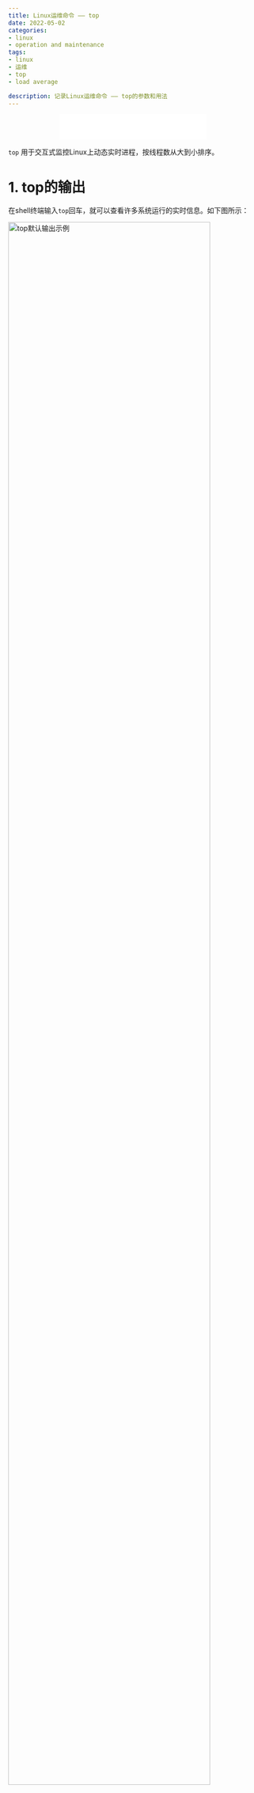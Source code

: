 ```yaml
---
title: Linux运维命令 —— top
date: 2022-05-02
categories:
- linux
- operation and maintenance
tags:
- linux
- 运维
- top
- load average

description: 记录Linux运维命令 —— top的参数和用法
---
```


<div align="middle"><iframe frameborder="no" border="0" marginwidth="0" marginheight="0" width=298 height=52 src="//music.163.com/outchain/player?type=2&id=283093&auto=1&height=32"></iframe></div>

`top` 用于交互式监控Linux上动态实时进程，按线程数从大到小排序。

# 1. top的输出
在shell终端输入`top`回车，就可以查看许多系统运行的实时信息。如下图所示：

<img src="https://github.com/yanzhongsino/yanzhongsino.github.io/blob/hexo/source/images/linux_command.top.default.jpg?raw=true" width=90% title="top默认输出示例" align=center/>

**<p align="center">Figure 1. top默认输出示例</p>**

top的默认输出包含两个区域：水平信息的汇总区（红框部分）和垂直信息的任务区（蓝框部分）。汇总区显示有关进程和资源使用情况的统计信息，而任务区显示当前正在运行的所有进程的列表。

下面一一说明各个参数的含义：

## 1.1. 汇总区
汇总区共有5行。

1. 第一行：任务队列信息。同`uptime`命令输出一致。

|显示|含义|
|---|---|
|top - 15:30:36|系统当前时间(system time)|
|up 29 days, 54 min|系统运行时长(uptime)|
|7 users|当前登录的用户/会话数量(user sessions)|
|load average: 4.92, 4.90, 4.96|系统平均负载，即任务队列的平均长度。三个数值分别为1min，5min，15min前到现在的平均值|

2. 第二行：任务进程信息 Tasks

|显示|含义|
|---|---|
|498 total|进程总数|
|3 running|正在运行的进程数|
|316 sleeping|睡眠状态的进程数|
|0 stopped|停止状态的进程数|
|0 zombie|僵尸状态的进程数|

3. 第三行：CPU信息 %Cpu(s)。如果有多个CPU，可能会有多行，每行单独显示一个CPU。

|显示|含义|
|---|---|
|6.1 us|用户空间占用CPU百分比|
|0.2 sy|内核空间占用CPU百分比|
|0.0 ni|用户进程空间内改变过优先级的进程占用CPU百分比|
|93.7 id|空闲CPU百分比|
|0.0 wa|等待输入输出的CPU时间百分比|
|0.0 hi|硬件CPU中断占用百分比|
|0.0 si|软中断占用百分比|
|0.0 st|虚拟机占用百分比|

4. 第四行：内存信息 KiB Mem

|显示|含义|
|---|---|
|33012627+total|物理内存总量|
|93989232 free|空闲内存总量|
|27405860 used|使用的物理内存总量|
|20873120+buff/cache|用作内核缓存的内存量|

5. 第五行：交换区信息 KiB Swap

|显示|含义|
|---|---|
|63998972 total|交换区总量|
|63280912 free|空闲交换区总量|
|718060 used|使用的交换区总量|
|30034761+avail Mem|缓冲的交换区总量。内存中的内容被换出到交换区，而后又被换入到内存，但使用过的交换区尚未被覆盖，该数值即为这些内容已存在于内存中的交换区的大小,相应的内存再次被换出时可不必再对交换区写入|

## 1.2. 任务区
任务区每行代表一个进程的信息。

这里把每一列的含义列在这里：

|序号|列名|含义|
|---|---|---|
|1|PID|进程id，即标识进程的唯一的身份证号|
|2|PPID|父进程id|
|3|RUSER|真实用户名Real user name|
|4|UID|进程所有者的用户id|
|5|USER|进程所有者的用户名|
|6|GROUP|进程所有者的组名|
|7|TTY|启动进程的终端名。不是从终端启动的进程则显示为 ?|
|8|PR|优先级|
|9|NI|nice值。负值表示高优先级，正值表示低优先级|
|10|P|最后使用的CPU，仅在多CPU环境下有意义|
|11|%CPU|上次更新到现在的CPU时间占用百分比|
|12|TIME|进程使用的CPU时间总计，单位秒|
|13|TIME+|进程使用的CPU时间总计，单位1/100秒|
|14|%MEM|进程使用的物理内存百分比|
|15|VIRT|进程使用的虚拟内存总量，单位kb。VIRT=SWAP+RES|
|16|SWAP|进程使用的虚拟内存中，被换出的大小，单位kb。|
|17|RES|进程使用的、未被换出的物理内存大小，单位kb。RES=CODE+DATA|
|18|CODE|可执行代码占用的物理内存大小，单位kb|
|19|DATA|可执行代码以外的部分(数据段+栈)占用的物理内存大小，单位kb|
|20|SHR|共享内存大小，单位kb|
|21|nFLT|页面错误次数|
|22|nDRT|最后一次写入到现在，被修改过的页面数。|
|23|S|进程状态(D=不可中断的睡眠状态,R=运行,S=睡眠,T=跟踪/停止,Z=僵尸进程)|
|24|COMMAND|命令名/命令行|
|25|WCHAN|若该进程在睡眠，则显示睡眠中的系统函数名|
|26|Flags|任务标志，参考 sched.h|

# 2. top的交互命令
当使用`top`命令显示汇总区和任务区后，还可以使用交互命令进行特定显示。
## 2.1. 常用交互命令
1. q：退出程序
- 要退出程序，可以按键盘上的“q”。
2. 上下箭头键/PgUp和PgDn键：任务区的翻页
3. f/F：字段/列管理
- 默认情况下任务区仅显示部分字段/列： PID、USER、PR、NI、VIRT、RES、SHR、S、%CPU、%MEM、TIME+、COMMAND 。
- 通过 f/F 键可以显示任务区所有列的列表，被激活的字段会标记星号(*)并粗体显示。
- 字段/列的添加或删除：上下箭头键来移动到字段，空格键进行选中或去粗选中。
- q退出界面。 
4. h或者?：显示交互命令的帮助界面
5. k：终止一个进程
- 系统将提示输入需要终止的进程PID，以及需要发送给该进程什么样的信号。
- 一般的终止进程可以使用15信号；如果不能正常结束那就使用信号9强制结束该进程。默认值是信号15。在安全模式中此命令被屏蔽。 
6. u：显示特定用户的进程
- 系统将提示输入用户名(留空代表所有用户)，回车后即可显示指定用户的进程。
7. r：即renice，改变一个进程的优先级别(NI值)
- 系统提示用户输入需要改变的进程PID(默认是第一个PID进程)，然后提示输入需要改变的进程优先级值(NI值，一般修改前为0)，在已有NI值上加上这个输入值。输入一个正值将使优先级降低，反之则可以使该进程拥有更高的优先权。默认值是10。
- 试了下，输入正值(优先级降低)可以生效，输入负值(优先级升高)显示Permission denied。
8. s：改变两次刷新之间的延迟时间
- 系统将提示用户输入新的时间，单位为秒(s)。如果有小数，就换算成毫秒(ms)。输入0值则系统将不断刷新，默认值是3s。
- 需要注意的是如果设置太小的时间，很可能会引起不断刷新，从而根本来不及看清显示的情况，而且系统负载也会大大增加。
9. o或者O：激活流程过滤
- 系统会提示输入过滤器表达式，回车后只显示符合表达式的进程。
- 过滤器表达式是指定属性和值之间关系的语句。示例：`COMMAND=getty: 过滤 COMMAND 属性中包含“getty”的进程`,`!COMMAND=getty: 过滤 COMMAND 属性中没有“getty”的进程`,`%CPU>3.0：过滤 CPU 使用率超过 3% 的进程`。
- 清除添加的任何过滤器，按"="。
10. W：保存当前设置到`~/.toprc`设置文件中
- 如果对top的输出做了任何更改，可以将当前设置写入`~/.toprc`文件中以供以后使用。

## 2.2. 切换显示内容
1. l：切换显示平均负载和启动时间信息(汇总区第一行)。
2. t：切换显示进程和CPU状态信息(汇总区第二、三行)，共四种视图。  
3. m：切换显示内存信息(汇总区第四、五行)，共四种视图。
4. c：切换显示命令名称和绝对路径的完整命令行。 
5. z：以红色突出显示正在运行的进程的开关。 
6. i：忽略空闲，睡眠和僵死进程的开关。
7. R：任务区默认降序排列，切换到升序排列的开关。
8. S：切换累计时间模式的开关。 
9. 1：数字1为切换 汇总区第三行CPU信息的两种显示方式，总CPUs信息或者单个CPU信息。
- 也可以用这个方式确定服务器的逻辑CPU数量。
- 但当系统的CPU数量过多(比如超过36)无法显示全部逻辑CPU信息，还没找到怎么翻页。
- 所以最好还是用`cat /proc/cpuinfo| grep "processor"| wc -l`命令查看当前系统的逻辑CPU数量。
10. H：任务区的进程显示切换为线程显示。
11. V：在正常显示和父子级层次结构显示间切换。

## 2.3. 排序任务区
1. M：根据驻留内存大小排序任务区。 
2. P：根据CPU利用率排序任务区。 
3. T：根据运行累计时间排序任务区。
4. N：根据进程ID排序任务区。 

# 3. top的常用参数
top命令的常用参数中许多都可以在交互式命令中实现。

`top`命令的常用参数：top [-] [d] [p] [q] [c] [C] [S] [s] [n]
1. -d 5：延迟时间，指定每两次屏幕信息刷新之间的时间间隔为5秒。 
2. -p 51524：通过指定进程ID(PID)来仅仅监控某个进程的状态，可用多个-p PID来指定多个进程ID。 
3. -u username：显示特定用户的进程。
4. -q：该选项将使top没有任何延迟的进行刷新。如果调用程序有超级用户权限，那么top将以尽可能高的优先级运行。 
5. -S：打开累计时间模式。
6. -s：打开安全操作模式。安全模式下用户无法更改和杀死任务，这将避免交互命令所带来的潜在危险。 
7. -i：使top不显示任何闲置或者僵死进程。 
8. -c：显示绝对路径命令行而不只是显示命令名。
9. -o %CPU：任务区按CPU使用率对进程进行降序排列显示。除了CPU使用率，还支持所有其他属性值。
10. -b：批处理模式。批处理模式程序基本上允许您将 top 命令输出结果发送到文件或其他程序。它将主要用于编写脚本和故障排除。
11. -n 5：5个循环显示后自动退出top界面。

# 4. top的应用
top常用的运维应用案例
## 4.1. 通过平均负载(load average)评估系统运行状态
1. 平均负载(load average)
- 平均负载是指系统正在执行的计算工作占系统计算资源的比例。
- 完全空闲的计算机的平均负载为 0，使用或等待 CPU 资源的每个正在运行的进程都会在平均负载上加 1。
- 单CPU情况下，0代表空载，1代表满载，超过1即超载。
- 单CPU情况下，良好的运行状况期望是平均负载在0-1之间，或不要超过1太多。
2. 查看平均负载
- `top`命令的汇总区的第一行中load average显示的三个数字即为1min，5min，15min前到现在的平均负载。这里的平均负载是所有CPU的总平均，还要根据CPU数量来计算单CPU平均负载。
3. 查看逻辑CPU数量(processor数量)
- `cat /proc/cpuinfo| grep "processor"| wc -l`可获得当前系统的逻辑CPU数量
- `lscpu`列出的CPU(s)信息也是逻辑CPU数量
4. 计算单CPU平均负载，评估系统运行现状
- 假设`top`命令中平均负载值为54，系统CPU数量为36，单个CPU的平均负载为1.5(=54/24)，代表系统过载率为50%(=54/36-1)。
- 假设`top`命令中平均负载值为18，系统CPU数量为36，单个CPU的平均负载为0.5(=18/24)，代表系统空闲率为50%(=1-18/36)。

即达到，可根据`top`命令的平均负载和CPU数量快速判断系统运行状态。

# 5. references
1. top的manual：https://man7.org/linux/man-pages/man1/top.1.html
2. top命令指南：https://www.booleanworld.com/guide-linux-top-command/
3. 博客：top输出详解：https://www.jianshu.com/p/af584c5a79f2
4. 博客：平均负载：https://www.howtogeek.com/194642/understanding-the-load-average-on-linux-and-other-unix-like-systems/

-------

- 欢迎关注微信公众号：**生信技工**
- 公众号主要分享生信分析、生信软件、基因组学、转录组学、植物进化、生物学概念等相关内容，包括生物信息学工具的基本原理、操作步骤和学习心得。

<img src="https://github.com/yanzhongsino/yanzhongsino.github.io/blob/hexo/source/wechat/Wechat_public_qrcode.jpg?raw=true" width=50% title="wechat_public_QRcode.png" align=center/>